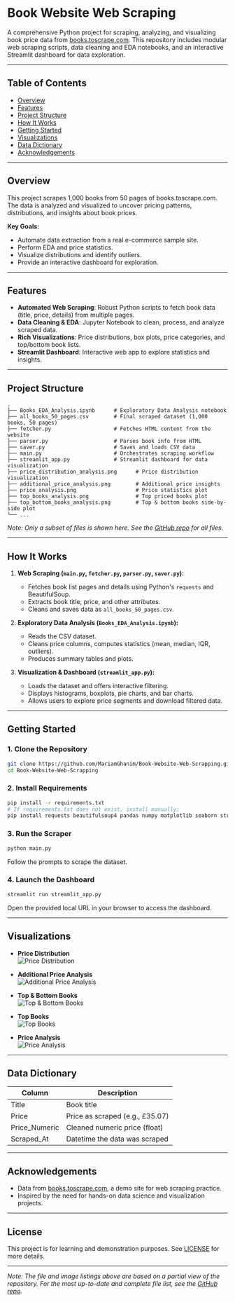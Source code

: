 # Book Website Web Scraping

A comprehensive Python project for scraping, analyzing, and visualizing book price data from [books.toscrape.com](https://books.toscrape.com/). This repository includes modular web scraping scripts, data cleaning and EDA notebooks, and an interactive Streamlit dashboard for data exploration.

---

## Table of Contents

- [Overview](#overview)
- [Features](#features)
- [Project Structure](#project-structure)
- [How It Works](#how-it-works)
- [Getting Started](#getting-started)
- [Visualizations](#visualizations)
- [Data Dictionary](#data-dictionary)
- [Acknowledgements](#acknowledgements)

---

## Overview

This project scrapes 1,000 books from 50 pages of books.toscrape.com. The data is analyzed and visualized to uncover pricing patterns, distributions, and insights about book prices.

**Key Goals:**
- Automate data extraction from a real e-commerce sample site.
- Perform EDA and price statistics.
- Visualize distributions and identify outliers.
- Provide an interactive dashboard for exploration.

---

## Features

- **Automated Web Scraping**: Robust Python scripts to fetch book data (title, price, details) from multiple pages.
- **Data Cleaning & EDA**: Jupyter Notebook to clean, process, and analyze scraped data.
- **Rich Visualizations**: Price distributions, box plots, price categories, and top/bottom book lists.
- **Streamlit Dashboard**: Interactive web app to explore statistics and insights.

---

## Project Structure

```
.
├── Books_EDA_Analysis.ipynb      # Exploratory Data Analysis notebook
├── all_books_50_pages.csv        # Final scraped dataset (1,000 books, 50 pages)
├── fetcher.py                    # Fetches HTML content from the website
├── parser.py                     # Parses book info from HTML
├── saver.py                      # Saves and loads CSV data
├── main.py                       # Orchestrates scraping workflow
├── streamlit_app.py              # Streamlit dashboard for data visualization
├── price_distribution_analysis.png      # Price distribution visualization
├── additional_price_analysis.png        # Additional price insights
├── price_analysis.png                   # Price statistics plot
├── top_books_analysis.png               # Top priced books plot
├── top_bottom_books_analysis.png        # Top & bottom books side-by-side plot
└── ...
```

*Note: Only a subset of files is shown here. See the [GitHub repo](https://github.com/MariamGhanim/Book-Website-Web-Scrapping/tree/main/) for all files.*

---

## How It Works

1. **Web Scraping (`main.py`, `fetcher.py`, `parser.py`, `saver.py`):**
   - Fetches book list pages and details using Python's `requests` and BeautifulSoup.
   - Extracts book title, price, and other attributes.
   - Cleans and saves data as `all_books_50_pages.csv`.

2. **Exploratory Data Analysis (`Books_EDA_Analysis.ipynb`):**
   - Reads the CSV dataset.
   - Cleans price columns, computes statistics (mean, median, IQR, outliers).
   - Produces summary tables and plots.

3. **Visualization & Dashboard (`streamlit_app.py`):**
   - Loads the dataset and offers interactive filtering.
   - Displays histograms, boxplots, pie charts, and bar charts.
   - Allows users to explore price segments and download filtered data.

---

## Getting Started

### 1. Clone the Repository

```bash
git clone https://github.com/MariamGhanim/Book-Website-Web-Scrapping.git
cd Book-Website-Web-Scrapping
```

### 2. Install Requirements

```bash
pip install -r requirements.txt
# If requirements.txt does not exist, install manually:
pip install requests beautifulsoup4 pandas numpy matplotlib seaborn streamlit plotly
```

### 3. Run the Scraper

```bash
python main.py
```
Follow the prompts to scrape the dataset.

### 4. Launch the Dashboard

```bash
streamlit run streamlit_app.py
```
Open the provided local URL in your browser to access the dashboard.

---

## Visualizations

- **Price Distribution**  
  ![Price Distribution](price_distribution_analysis.png)

- **Additional Price Analysis**  
  ![Additional Price Analysis](additional_price_analysis.png)

- **Top & Bottom Books**  
  ![Top & Bottom Books](top_bottom_books_analysis.png)

- **Top Books**  
  ![Top Books](top_books_analysis.png)

- **Price Analysis**  
  ![Price Analysis](price_analysis.png)

---

## Data Dictionary

| Column         | Description                       |
|----------------|-----------------------------------|
| Title          | Book title                        |
| Price          | Price as scraped (e.g., £35.07)   |
| Price_Numeric  | Cleaned numeric price (float)     |
| Scraped_At     | Datetime the data was scraped     |

---

## Acknowledgements

- Data from [books.toscrape.com](https://books.toscrape.com/), a demo site for web scraping practice.
- Inspired by the need for hands-on data science and visualization projects.

---

## License

This project is for learning and demonstration purposes. See [LICENSE](LICENSE) for more details.

---

*Note: The file and image listings above are based on a partial view of the repository. For the most up-to-date and complete file list, see the [GitHub repo](https://github.com/MariamGhanim/Book-Website-Web-Scrapping/tree/main/).*
